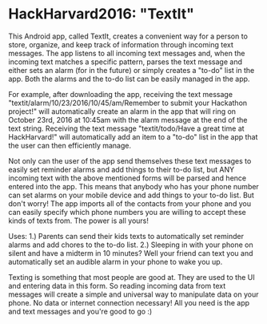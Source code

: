 # HackHarvard2016: "TextIt"

This Android app, called TextIt, creates a convenient way for a person to store, organize, and keep track of information through incoming text messages. The app listens to all incoming text messages and, when the incoming text matches a specific pattern, parses the text message and either sets an alarm (for in the future) or simply creates a "to-do" list in the app. Both the alarms and the to-do list can be easily managed in the app.

For example, after downloading the app, receiving the text message "textit/alarm/10/23/2016/10/45/am/Remember to submit your Hackathon project!" will automatically create an alarm in the app that will ring on October 23rd, 2016 at 10:45am with the alarm message at the end of the text string.  Receiving the text message "textit/todo/Have a great time at HackHarvard!" will automatically add an item to a "to-do" list in the app that the user can then efficiently manage.

Not only can the user of the app send themselves these text messages to easily set reminder alarms and add things to their to-do list, but ANY incoming text with the above mentioned forms will be parsed and hence entered into the app.  This means that anybody who has your phone number can set alarms on your mobile device and add things to your to-do list.  But don't worry!  The app imports all of the contacts from your phone and you can easily specify which phone numbers you are willing to accept these kinds of texts from.  The power is all yours!

Uses:
1.) Parents can send their kids texts to automatically set reminder alarms and add chores to the to-do list.
2.) Sleeping in with your phone on silent and have a midterm in 10 minutes? Well your friend can text you and automatically set an audible alarm in your phone to wake you up.

Texting is something that most people are good at. They are used to the UI and entering data in this form. So reading incoming data from text messages will create a simple and universal way to manipulate data on your phone.  No data or internet connection necessary!  All you need is the app and text messages and you're good to go :)

